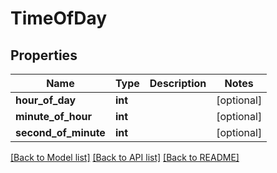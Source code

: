 # TimeOfDay

## Properties
Name | Type | Description | Notes
------------ | ------------- | ------------- | -------------
**hour_of_day** | **int** |  | [optional] 
**minute_of_hour** | **int** |  | [optional] 
**second_of_minute** | **int** |  | [optional] 

[[Back to Model list]](../README.md#documentation-for-models) [[Back to API list]](../README.md#documentation-for-api-endpoints) [[Back to README]](../README.md)

